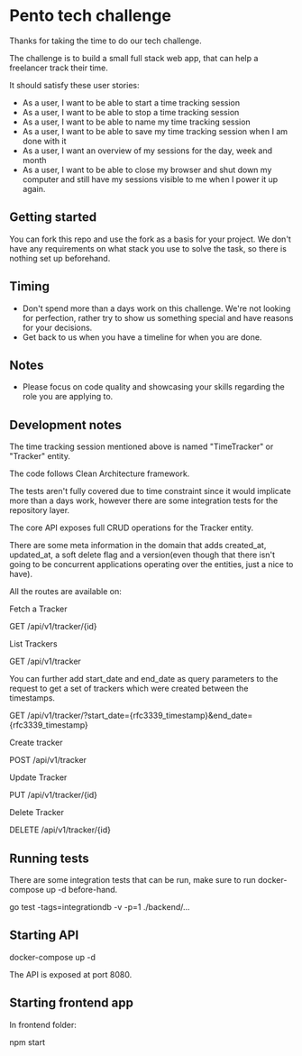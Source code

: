 # Pento tech challenge

Thanks for taking the time to do our tech challenge.

The challenge is to build a small full stack web app, that can help a freelancer track their time.

It should satisfy these user stories:

- As a user, I want to be able to start a time tracking session
- As a user, I want to be able to stop a time tracking session
- As a user, I want to be able to name my time tracking session
- As a user, I want to be able to save my time tracking session when I am done with it
- As a user, I want an overview of my sessions for the day, week and month
- As a user, I want to be able to close my browser and shut down my computer and still have my sessions visible to me when I power it up again.

## Getting started

You can fork this repo and use the fork as a basis for your project. We don't have any requirements on what stack you use to solve the task, so there is nothing set up beforehand.

## Timing

- Don't spend more than a days work on this challenge. We're not looking for perfection, rather try to show us something special and have reasons for your decisions.
- Get back to us when you have a timeline for when you are done.

## Notes

- Please focus on code quality and showcasing your skills regarding the role you are applying to.

## Development notes

The time tracking session mentioned above is named "TimeTracker" or "Tracker" entity.

The code follows Clean Architecture framework.

The tests aren't fully covered due to time constraint since it would implicate more than a days work, however there are some integration tests for the repository layer.

The core API exposes full CRUD operations for the Tracker entity.

There are some meta information in the domain that adds created_at, updated_at, a soft delete flag and a version(even though that there isn't going to be concurrent applications operating over the entities, just a nice to have).

All the routes are available on:

Fetch a Tracker

GET /api/v1/tracker/{id}

List Trackers

GET /api/v1/tracker

You can further add start_date and end_date as query parameters to the request to get a set of trackers which were created between the timestamps.

GET /api/v1/tracker/?start_date={rfc3339_timestamp}&end_date={rfc3339_timestamp}

Create tracker

POST /api/v1/tracker

Update Tracker

PUT /api/v1/tracker/{id}

Delete Tracker

DELETE /api/v1/tracker/{id}


## Running tests

There are some integration tests that can be run, make sure to run docker-compose up -d before-hand.

go test -tags=integrationdb -v -p=1 ./backend/...

## Starting API

docker-compose up -d

The API is exposed at port 8080.

## Starting frontend app

In frontend folder:

npm start
